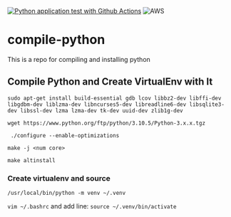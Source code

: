 [![Python application test with Github Actions](https://github.com/abidalimunnanc/compile-python/actions/workflows/testmycode.yml/badge.svg)](https://github.com/abidalimunnanc/compile-python/actions/workflows/testmycode.yml)
![AWS](https://codebuild.us-east-1.amazonaws.com/badges?uuid=eyJlbmNyeXB0ZWREYXRhIjoid0xtVjlMeXByaGEwbDNiNTFqd1hnaVUycisyckkvQzF6dEcwQkFBNEFub2ZnNEF2Y0ZucVBOa2N6ZWRoVUdCYnNIcDRGWU9qOHBPYnlKMklsZytVMzBnPSIsIml2UGFyYW1ldGVyU3BlYyI6IjRXamZCL3JmRHZ1eFVOZUciLCJtYXRlcmlhbFNldFNlcmlhbCI6MX0%3D&branch=main)

# compile-python
This is a repo for compiling and installing python

## Compile Python and Create VirtualEnv with It

`sudo apt-get install build-essential gdb lcov libbz2-dev libffi-dev libgdbm-dev liblzma-dev libncurses5-dev libreadline6-dev libsqlite3-dev libssl-dev lzma lzma-dev tk-dev uuid-dev zlib1g-dev`

`wget https://www.python.org/ftp/python/3.10.5/Python-3.x.x.tgz`

` ./configure --enable-optimizations`

`make -j <num core>`

`make altinstall `

### Create virtualenv and source

`/usr/local/bin/python -m venv ~/.venv`

`vim ~/.bashrc` and add line:  `source ~/.venv/bin/activate`


